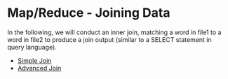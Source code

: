 # Map/Reduce - Joining Data
In the following, we will conduct an inner join, matching a word in file1 to a word in file2 to produce a join output (similar to a SELECT statement in query language).
   * [Simple Join](https://github.com/juliaawu/coursera-hadoop-platform-and-application-framework/tree/master/map-reduce/joining-data-assignment/simple-join)
   * [Advanced Join](https://github.com/juliaawu/coursera-hadoop-platform-and-application-framework/tree/master/map-reduce/joining-data-assignment/advanced-join)
